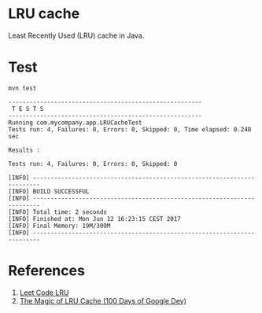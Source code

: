 # LRU cache

Least Recently Used (LRU) cache in Java.

# Test

```
mvn test
```

```
-------------------------------------------------------
 T E S T S
-------------------------------------------------------
Running com.mycompany.app.LRUCacheTest
Tests run: 4, Failures: 0, Errors: 0, Skipped: 0, Time elapsed: 0.248 sec

Results :

Tests run: 4, Failures: 0, Errors: 0, Skipped: 0

[INFO] ------------------------------------------------------------------------
[INFO] BUILD SUCCESSFUL
[INFO] ------------------------------------------------------------------------
[INFO] Total time: 2 seconds
[INFO] Finished at: Mon Jun 12 16:23:15 CEST 2017
[INFO] Final Memory: 19M/309M
[INFO] ------------------------------------------------------------------------
```


# References

1. [Leet Code LRU](http://www.programcreek.com/2013/03/leetcode-lru-cache-java)
2. [The Magic of LRU Cache (100 Days of Google Dev)](https://www.youtube.com/watch?v=R5ON3iwx78M)